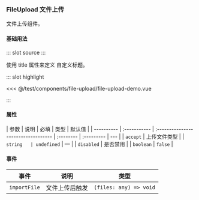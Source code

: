### FileUpload 文件上传

文件上传组件。

#### 基础用法

<demo-block>
::: slot source
<FileUploadDemo></FileUploadDemo>
:::

使用 title 属性来定义 自定义标题。

::: slot highlight

<<< @/test/components/file-upload/file-upload-demo.vue

:::
</demo-block>

#### 属性

| 参数       | 说明         | 必填                                | 类型      | 默认值     |
| ---------- | :----------- | :---------------------------------- | :-------- | :--------- | --- |
| `accept`   | 上传文件类型 | <el-checkbox checked></el-checkbox> | `string   | undefined` | —   |
| `disabled` | 是否禁用     | <el-checkbox></el-checkbox>         | `boolean` | `false`    |

#### 事件

| 事件         | 说明           | 类型                   |
| ------------ | -------------- | ---------------------- |
| `importFile` | 文件上传后触发 | `(files: any) => void` |
